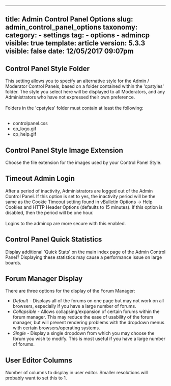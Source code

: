 
---
title: Admin Control Panel Options
slug: admin_control_panel_options
taxonomy:
    category:
        - settings
    tag:
        - options
        - admincp
visible: true
template: article
version: 5.3.3
visible: false
date: 12/05/2017 09:07pm
---

## Control Panel Style Folder
This setting allows you to specify an alternative style for the Admin / Moderator Control Panels, based on a folder contained within the 'cpstyles' folder. The style you select here will be displayed to all Moderators, and any Administrators who have not expressed their own preference.<br />
<br />
Folders in the 'cpstyles' folder must contain at least the following:<br />
<br />
- controlpanel.css<br />
- cp_logo.gif<br />
- cp_help.gif

## Control Panel Style Image Extension
Choose the file extension for the images used by your Control Panel Style.

## Timeout Admin Login
After a period of inactivity, Administrators are logged out of the Admin Control Panel.  If this option is set to yes, the inactivity period will be the same as the Cookie Timeout setting found in vBulletin Options -> Help Cookies and HTTP Header Options (defaults to 15 minutes).  If this option is disabled, then the period will be one hour.
<br /><br />Logins to the admincp are more secure with this enabled.

## Control Panel Quick Statistics
Display additional 'Quick Stats' on the main index page of the Admin Control Panel? Displaying these statistics may cause a performance issue on large boards.

## Forum Manager Display
There are three options for the display of the Forum Manager:<br />
<ul>
	<li><span class="smallfont"><i>Default</i> - Displays all of the forums on one page but may not work on all browsers, especially if you have a large number of forums.</span></li>
	<li><span class="smallfont"><i>Collapsible</i> - Allows collapsing/expansion of certain forums within the forum manager.  This may reduce the ease of usability of the forum manager, but will prevent rendering problems with the dropdown menus with certain browsers/operating systems.</span></li>
	<li><span class="smallfont"><i>Single</i> - Display a single dropdown from which you may choose the forum you wish to modify. This is most useful if you have a large number of forums.</span></li>
</ul>

## User Editor Columns
Number of columns to display in user editor. Smaller resolutions will probably want to set this to 1.



